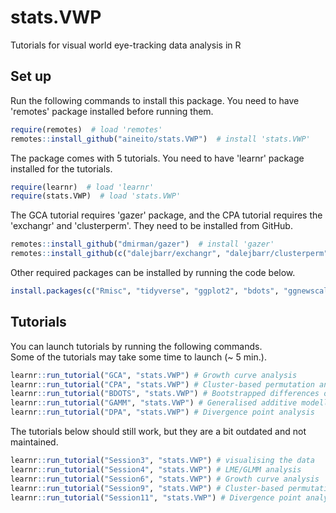# stats.VWP

Tutorials for visual world eye-tracking data analysis in R

## Set up

Run the following commands to install this package. You need to have 'remotes' package installed before running them.  

``` r
require(remotes)  # load 'remotes' 
remotes::install_github("aineito/stats.VWP")  # install 'stats.VWP' 
```

The package comes with 5 tutorials. You need to have 'learnr' package installed for the tutorials.   

``` r
require(learnr)  # load 'learnr' 
require(stats.VWP)  # load 'stats.VWP' 
```

The GCA tutorial requires 'gazer' package, and the CPA tutorial requires the 'exchangr' and 'clusterperm'. They need to be installed from GitHub.    
``` r
remotes::install_github("dmirman/gazer")  # install 'gazer'
remotes::install_github(c("dalejbarr/exchangr", "dalejbarr/clusterperm"))  # install 'exchangr' and 'clusterperm'
```

Other required packages can be installed by running the code below.  
``` r
install.packages(c("Rmisc", "tidyverse", "ggplot2", "bdots", "ggnewscale", "permutes", "lme4", "boot", "mgcv", "itsadug"))
```

## Tutorials

You can launch tutorials by running the following commands.  
Some of the tutorials may take some time to launch (~ 5 min.).  

``` r
learnr::run_tutorial("GCA", "stats.VWP") # Growth curve analysis
learnr::run_tutorial("CPA", "stats.VWP") # Cluster-based permutation analysis
learnr::run_tutorial("BDOTS", "stats.VWP") # Bootstrapped differences of timeseries
learnr::run_tutorial("GAMM", "stats.VWP") # Generalised additive modelling
learnr::run_tutorial("DPA", "stats.VWP") # Divergence point analysis
```

The tutorials below should still work, but they are a bit outdated and not maintained.  

``` r
learnr::run_tutorial("Session3", "stats.VWP") # visualising the data  
learnr::run_tutorial("Session4", "stats.VWP") # LME/GLMM analysis  
learnr::run_tutorial("Session6", "stats.VWP") # Growth curve analysis  
learnr::run_tutorial("Session9", "stats.VWP") # Cluster-based permutation analysis  
learnr::run_tutorial("Session11", "stats.VWP") # Divergence point analysis
```
